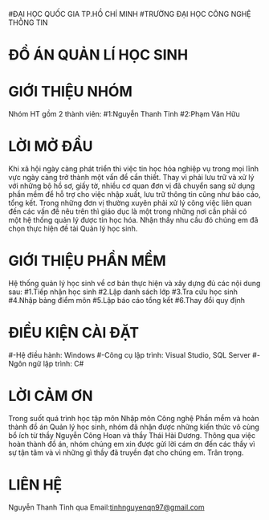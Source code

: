  #ĐẠI HỌC QUỐC GIA TP.HỒ CHÍ MINH
#TRƯỜNG ĐẠI HỌC CÔNG NGHỆ THÔNG TIN

# ĐỒ ÁN QUẢN LÍ HỌC SINH

# GIỚI THIỆU NHÓM
Nhóm HT gồm 2 thành viên:
#1:Nguyễn Thanh Tỉnh
#2:Phạm Văn Hữu

# LỜI MỞ ĐẦU
Khi xã hội ngày càng phát triển thì việc tin học hóa nghiệp vụ trong mọi lĩnh vực ngày càng trở thành một vấn đề cần thiết. Thay vì phải lưu trữ và xử lý với những bộ hồ sơ, giấy tờ, nhiều cơ quan đơn vị đã chuyển sang sử dụng phần mềm để hỗ trợ cho việc nhập xuất, lưu trữ thông tin cũng như báo cáo, tổng kết. Trong những đơn vị thường xuyên phải xử lý công việc liên quan đến các vấn đề nêu trên thì giáo dục là một trong những nơi cần phải có một hệ thống quản lý được tin học hóa. Nhận thấy nhu cầu đó chúng em đã chọn thực hiện đề tài Quản lý học sinh.
# GIỚI THIỆU PHẦN MỀM
Hệ thống quản lý học sinh về cơ bản thực hiện và xây dựng đủ các nội dung sau:
#1.Tiếp nhận học sinh
#2.Lập danh sách lớp
#3.Tra cứu học sinh
#4.Nhập bảng điểm môn
#5.Lập báo cáo tổng kết
#6.Thay đổi quy định
# ĐIỀU KIỆN CÀI ĐẶT
#-Hệ điều hành: Windows
#-Công cụ lập trình: Visual Studio, SQL Server
#-Ngôn ngữ lập trình: C#
# LỜI CẢM ƠN
Trong suốt quá trình học tập môn Nhập môn Công nghệ Phần mềm và hoàn thành đồ án Quản lý học sinh, nhóm đã nhận được những kiến thức vô cùng bổ ích từ thầy Nguyễn Công Hoan và thầy Thái Hài Dương. Thông qua việc hoàn thành đồ án, nhóm chúng em xin được gửi lời cám ơn đến các thầy vì sự tận tâm và vì những gì thầy đã truyền đạt cho chúng em.
Trân trọng.
# LIÊN HỆ 
Nguyễn Thanh Tỉnh qua Email:tinhnguyenqn97@gmail.com

